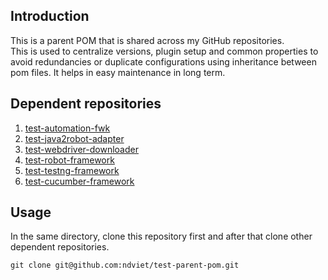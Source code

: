## Introduction

This is a parent POM that is shared across my GitHub repositories.<br>
This is used to centralize versions, plugin setup and common properties to avoid redundancies or duplicate
configurations using inheritance between pom files. It helps in easy maintenance in long term.

## Dependent repositories

1. [test-automation-fwk](../../../test-automation-fwk)
2. [test-java2robot-adapter](../../../test-java2robot-adapter)
3. [test-webdriver-downloader](../../../test-webdriver-downloader)
4. [test-robot-framework](../../../test-robot-framework)
5. [test-testng-framework](../../../test-testng-framework)
6. [test-cucumber-framework](../../../test-cucumber-framework)

## Usage

In the same directory, clone this repository first and after that clone other dependent repositories.

```shell
git clone git@github.com:ndviet/test-parent-pom.git
```
